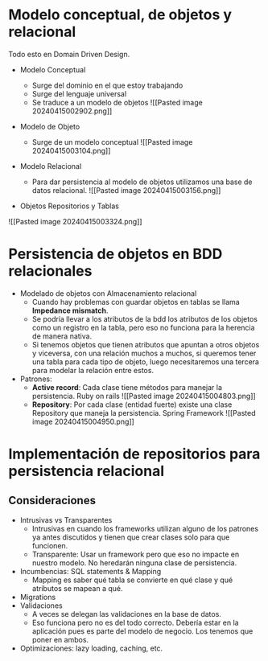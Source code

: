# Modelo conceptual, de objetos y relacional

Todo esto en Domain Driven Design.
- Modelo Conceptual
	- Surge del dominio en el que estoy trabajando
	- Surge del lenguaje universal
	- Se traduce a un modelo de objetos
![[Pasted image 20240415002902.png]]
- Modelo de Objeto
	- Surge de un modelo conceptual
![[Pasted image 20240415003104.png]]
- Modelo Relacional
	- Para dar persistencia al modelo de objetos utilizamos una base de datos relacional.
![[Pasted image 20240415003156.png]]

- Objetos Repositorios y Tablas

![[Pasted image 20240415003324.png]]

# Persistencia de objetos en BDD relacionales

- Modelado de objetos con Almacenamiento relacional
	- Cuando hay problemas con guardar objetos en tablas se llama **Impedance mismatch**.
	- Se podría llevar a los atributos de la bdd los atributos de los objetos como un registro en la tabla, pero eso no funciona para la herencia de manera nativa.
	- Si tenemos objetos que tienen atributos que apuntan a otros objetos y viceversa, con una relación muchos a muchos, si queremos tener una tabla para cada tipo de objeto, luego necesitaremos una tercera para modelar la relación entre estos.
- Patrones:
	- **Active record**: Cada clase tiene métodos para manejar la persistencia. Ruby on rails	![[Pasted image 20240415004803.png]]
	- **Repository**: Por cada clase (entidad fuerte) existe una clase Repository que maneja la persistencia. Spring Framework
![[Pasted image 20240415004950.png]]

# Implementación de repositorios para persistencia relacional

## Consideraciones

- Intrusivas vs Transparentes
	- Intrusivas en cuando los frameworks utilizan alguno de los patrones ya antes discutidos y tienen que crear clases solo para que funcionen.
	- Transparente: Usar un framework pero que eso no impacte en nuestro modelo. No heredarán ninguna clase de persistencia.
- Incumbencias: SQL statements & Mapping
	- Mapping es saber qué tabla se convierte en qué clase y qué atributos se mapean a qué.
- Migrations
- Validaciones
	- A veces se delegan las validaciones en la base de datos.
	- Eso funciona pero no es del todo correcto. Debería estar en la aplicación pues es parte del modelo de negocio. Los tenemos que poner en ambos.
- Optimizaciones: lazy loading, caching, etc.